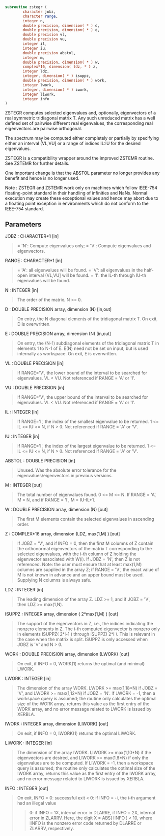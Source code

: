 ```fortran
subroutine zstegr (
        character jobz,
        character range,
        integer n,
        double precision, dimension( * ) d,
        double precision, dimension( * ) e,
        double precision vl,
        double precision vu,
        integer il,
        integer iu,
        double precision abstol,
        integer m,
        double precision, dimension( * ) w,
        complex*16, dimension( ldz, * ) z,
        integer ldz,
        integer, dimension( * ) isuppz,
        double precision, dimension( * ) work,
        integer lwork,
        integer, dimension( * ) iwork,
        integer liwork,
        integer info
)
```

ZSTEGR computes selected eigenvalues and, optionally, eigenvectors
of a real symmetric tridiagonal matrix T. Any such unreduced matrix has
a well defined set of pairwise different real eigenvalues, the corresponding
real eigenvectors are pairwise orthogonal.

The spectrum may be computed either completely or partially by specifying
either an interval (VL,VU] or a range of indices IL:IU for the desired
eigenvalues.

ZSTEGR is a compatibility wrapper around the improved ZSTEMR routine.
See ZSTEMR for further details.

One important change is that the ABSTOL parameter no longer provides any
benefit and hence is no longer used.

Note : ZSTEGR and ZSTEMR work only on machines which follow
IEEE-754 floating-point standard in their handling of infinities and
NaNs.  Normal execution may create these exceptional values and hence
may abort due to a floating point exception in environments which
do not conform to the IEEE-754 standard.

## Parameters
JOBZ : CHARACTER\*1 [in]
> = 'N':  Compute eigenvalues only;
> = 'V':  Compute eigenvalues and eigenvectors.

RANGE : CHARACTER\*1 [in]
> = 'A': all eigenvalues will be found.
> = 'V': all eigenvalues in the half-open interval (VL,VU]
> will be found.
> = 'I': the IL-th through IU-th eigenvalues will be found.

N : INTEGER [in]
> The order of the matrix.  N >= 0.

D : DOUBLE PRECISION array, dimension (N) [in,out]
> On entry, the N diagonal elements of the tridiagonal matrix
> T. On exit, D is overwritten.

E : DOUBLE PRECISION array, dimension (N) [in,out]
> On entry, the (N-1) subdiagonal elements of the tridiagonal
> matrix T in elements 1 to N-1 of E. E(N) need not be set on
> input, but is used internally as workspace.
> On exit, E is overwritten.

VL : DOUBLE PRECISION [in]
> 
> If RANGE='V', the lower bound of the interval to
> be searched for eigenvalues. VL < VU.
> Not referenced if RANGE = 'A' or 'I'.

VU : DOUBLE PRECISION [in]
> 
> If RANGE='V', the upper bound of the interval to
> be searched for eigenvalues. VL < VU.
> Not referenced if RANGE = 'A' or 'I'.

IL : INTEGER [in]
> 
> If RANGE='I', the index of the
> smallest eigenvalue to be returned.
> 1 <= IL <= IU <= N, if N > 0.
> Not referenced if RANGE = 'A' or 'V'.

IU : INTEGER [in]
> 
> If RANGE='I', the index of the
> largest eigenvalue to be returned.
> 1 <= IL <= IU <= N, if N > 0.
> Not referenced if RANGE = 'A' or 'V'.

ABSTOL : DOUBLE PRECISION [in]
> Unused.  Was the absolute error tolerance for the
> eigenvalues/eigenvectors in previous versions.

M : INTEGER [out]
> The total number of eigenvalues found.  0 <= M <= N.
> If RANGE = 'A', M = N, and if RANGE = 'I', M = IU-IL+1.

W : DOUBLE PRECISION array, dimension (N) [out]
> The first M elements contain the selected eigenvalues in
> ascending order.

Z : COMPLEX\*16 array, dimension (LDZ, max(1,M) ) [out]
> If JOBZ = 'V', and if INFO = 0, then the first M columns of Z
> contain the orthonormal eigenvectors of the matrix T
> corresponding to the selected eigenvalues, with the i-th
> column of Z holding the eigenvector associated with W(i).
> If JOBZ = 'N', then Z is not referenced.
> Note: the user must ensure that at least max(1,M) columns are
> supplied in the array Z; if RANGE = 'V', the exact value of M
> is not known in advance and an upper bound must be used.
> Supplying N columns is always safe.

LDZ : INTEGER [in]
> The leading dimension of the array Z.  LDZ >= 1, and if
> JOBZ = 'V', then LDZ >= max(1,N).

ISUPPZ : INTEGER array, dimension ( 2\*max(1,M) ) [out]
> The support of the eigenvectors in Z, i.e., the indices
> indicating the nonzero elements in Z. The i-th computed eigenvector
> is nonzero only in elements ISUPPZ( 2\*i-1 ) through
> ISUPPZ( 2\*i ). This is relevant in the case when the matrix
> is split. ISUPPZ is only accessed when JOBZ is 'V' and N > 0.

WORK : DOUBLE PRECISION array, dimension (LWORK) [out]
> On exit, if INFO = 0, WORK(1) returns the optimal
> (and minimal) LWORK.

LWORK : INTEGER [in]
> The dimension of the array WORK. LWORK >= max(1,18\*N)
> if JOBZ = 'V', and LWORK >= max(1,12\*N) if JOBZ = 'N'.
> If LWORK = -1, then a workspace query is assumed; the routine
> only calculates the optimal size of the WORK array, returns
> this value as the first entry of the WORK array, and no error
> message related to LWORK is issued by XERBLA.

IWORK : INTEGER array, dimension (LIWORK) [out]
> On exit, if INFO = 0, IWORK(1) returns the optimal LIWORK.

LIWORK : INTEGER [in]
> The dimension of the array IWORK.  LIWORK >= max(1,10\*N)
> if the eigenvectors are desired, and LIWORK >= max(1,8\*N)
> if only the eigenvalues are to be computed.
> If LIWORK = -1, then a workspace query is assumed; the
> routine only calculates the optimal size of the IWORK array,
> returns this value as the first entry of the IWORK array, and
> no error message related to LIWORK is issued by XERBLA.

INFO : INTEGER [out]
> On exit, INFO
> = 0:  successful exit
> < 0:  if INFO = -i, the i-th argument had an illegal value
> > 0:  if INFO = 1X, internal error in DLARRE,
> if INFO = 2X, internal error in ZLARRV.
> Here, the digit X = ABS( IINFO ) < 10, where IINFO is
> the nonzero error code returned by DLARRE or
> ZLARRV, respectively.
